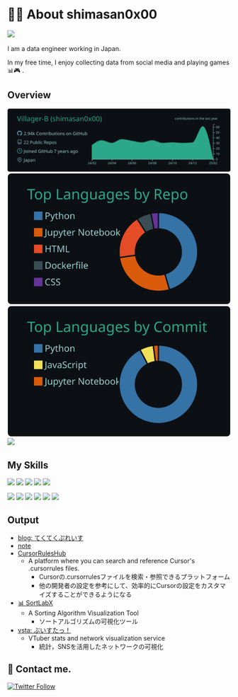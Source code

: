 # 🧑‍💻 About shimasan0x00
![](https://komarev.com/ghpvc/?username=Villager-B&color=brightgreen&style=flat-square)

I am a data engineer working in Japan.

In my free time, I enjoy collecting data from social media and playing games 📊🎮 .

## Overview
![](https://raw.githubusercontent.com/Villager-B/Villager-B/main/profile-summary-card-output/gotham/0-profile-details.svg)
![](https://raw.githubusercontent.com/Villager-B/Villager-B/main/profile-summary-card-output/gotham/1-repos-per-language.svg)
![](https://raw.githubusercontent.com/Villager-B/Villager-B/main/profile-summary-card-output/gotham/2-most-commit-language.svg)
![](https://github-profile-trophy.vercel.app/?username=Villager-B&theme=matrix&no-bg=true&no-frame=true&column=5)

## My Skills

![](https://img.shields.io/badge/airflow-000000?style=flat&logo=apacheairflow)
![](https://img.shields.io/badge/aws-000000?style=flat&logo=amazonwebservices)
![](https://img.shields.io/badge/dbt-000000?style=flat&logo=dbt)
![](https://img.shields.io/badge/docker-000000?style=flat&logo=docker)
![](https://img.shields.io/badge/git-000000?style=flat&logo=git)

![](https://img.shields.io/badge/linux-000000?style=flat&logo=linux)
![](https://img.shields.io/badge/postgres-000000?style=flat&logo=postgresql)
![](https://img.shields.io/badge/python-000000?style=flat&logo=python)
![](https://img.shields.io/badge/redshift-000000?style=flat&logo=amazon-redshift)
![](https://img.shields.io/badge/regex-000000?style=flat&logo=iterm2)
![](https://img.shields.io/badge/terraform-000000?style=flat&logo=terraform)

## Output
- [blog: てくてくぷれいす](https://murabitoleg.com/)
- [note](https://note.com/shimasan)
- [CursorRulesHub](https://villager-b.github.io/cursorruleshub/)
  - A platform where you can search and reference Cursor's .cursorrules files.
    - Cursorの.cursorrulesファイルを検索・参照できるプラットフォーム
    - 他の開発者の設定を参考にして、効率的にCursorの設定をカスタマイズすることができるようになる
- [📊 SortLabX](https://villager-b.github.io/SortLabX/)
  - A Sorting Algorithm Visualization Tool
    - ソートアルゴリズムの可視化ツール
- [vsta: ぶいすたっ！](https://villager-b-vsta-vsta-tsgt3d.streamlitapp.com/)
  - VTuber stats and network visualization service
    - 統計，SNSを活用したネットワークの可視化

## 📨 Contact me.

[![Twitter Follow](https://img.shields.io/twitter/follow/shimasan0x00?label=Follow)](https://twitter.com/shimasan0x00)
